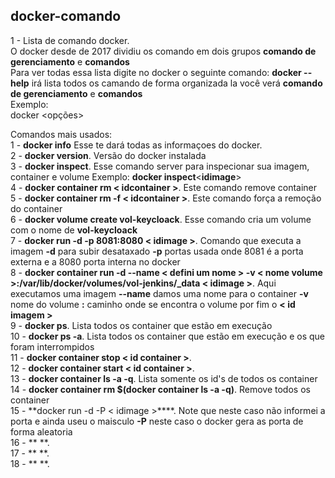 ## docker-comando

1 - Lista de comando docker.<br/>
    O docker desde de 2017 dividiu os comando em dois grupos **comando de gerenciamento** e **comandos**<br/>
    Para ver todas essa lista digite no docker o seguinte comando: **docker --help** irá lista todos os camando de forma organizada la você verá **comando de gerenciamento** e **comandos**<br/>
Exemplo:<br/>
    docker <comando> <sub-comando> <opções><br/>

Comandos mais usados:<br/>
    1 - **docker info** Esse te dará todas as informaçoes do docker.<br/>
    2 - **docker version**. Versão do docker instalada<br/>
    3 - **docker inspect**. Esse comando server para inspecionar sua imagem, container e volume Exemplo: **docker inspect**<**idimage**><br/>
    4 - **docker container rm < idcontainer >**. Este comando remove container <br/>
    5 - **docker container rm -f < idcontainer >**. Este comando força a remoção do container <br/>
    6 - **docker volume create vol-keycloack**. Esse comando cria um volume com o nome de **vol-keycloack** <br/>
    7 - **docker run -d -p 8081:8080 < idimage >**. Comando que executa a imagem **-d** para subir desataxado **-p** portas usada onde 8081 é a porta externa e a 8080 porta interna no docker <br/>
    8 - **docker container run -d --name < defini um nome  > -v < nome volume >:/var/lib/docker/volumes/vol-jenkins/_data < idimage >**. Aqui executamos uma imagem **--name** damos uma nome para o container **-v** nome do volume **:** caminho onde se encontra o volume por fim o **< id imagem >**  <br/>
    9 - **docker ps**. Lista todos os container que estão em execução<br/>
   10 - **docker ps -a**. Lista todos os container que estão em execução e os que foram interrompidos<br/>
   11 - **docker container stop < id container >**.<br/>
   12 - **docker container start < id container >**.<br/>
   13 - **docker container ls -a -q**. Lista somente os id's de todos os container <br/>
   14 - **docker container rm $(docker container ls -a -q)**. Remove todos os container<br/>
   15 - **docker run -d -P < idimage >****. Note que neste caso não informei a porta e ainda useu o maisculo **-P** neste caso o docker gera as porta de forma aleatoria <br/>
   16 - ** **.<br/>
   17 - ** **.<br/>
   18 - ** **.<br/>
         
    
 
